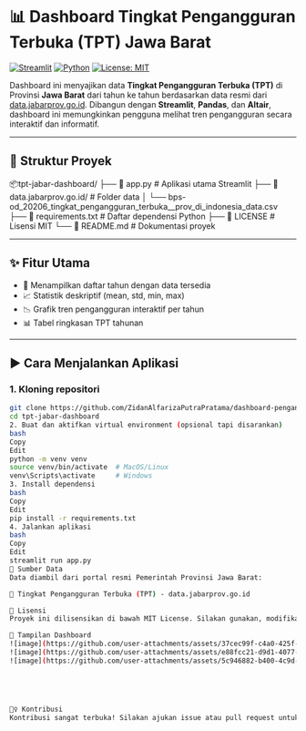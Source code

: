 # 📊 Dashboard Tingkat Pengangguran Terbuka (TPT) Jawa Barat

[![Streamlit](https://img.shields.io/badge/Streamlit-1.35.0-red?logo=streamlit)](https://streamlit.io/)
[![Python](https://img.shields.io/badge/Python-3.10-blue?logo=python)](https://www.python.org/)
[![License: MIT](https://img.shields.io/badge/License-MIT-green.svg)](LICENSE)

Dashboard ini menyajikan data **Tingkat Pengangguran Terbuka (TPT)** di Provinsi **Jawa Barat** dari tahun ke tahun berdasarkan data resmi dari [data.jabarprov.go.id](https://data.jabarprov.go.id). Dibangun dengan **Streamlit**, **Pandas**, dan **Altair**, dashboard ini memungkinkan pengguna melihat tren pengangguran secara interaktif dan informatif.

---

## 📁 Struktur Proyek

📦tpt-jabar-dashboard/
├── 📄 app.py # Aplikasi utama Streamlit
├── 📁 data.jabarprov.go.id/ # Folder data
│ └── bps-od_20206_tingkat_pengangguran_terbuka__prov_di_indonesia_data.csv
├── 📄 requirements.txt # Daftar dependensi Python
├── 📄 LICENSE # Lisensi MIT
└── 📄 README.md # Dokumentasi proyek

---

## ✨ Fitur Utama

- 📅 Menampilkan daftar tahun dengan data tersedia
- 📈 Statistik deskriptif (mean, std, min, max)
- 📉 Grafik tren pengangguran interaktif per tahun
- 📊 Tabel ringkasan TPT tahunan

---

## ▶️ Cara Menjalankan Aplikasi

### 1. Kloning repositori

```bash
git clone https://github.com/ZidanAlfarizaPutraPratama/dashboard-pengangguran-jabar.git
cd tpt-jabar-dashboard
2. Buat dan aktifkan virtual environment (opsional tapi disarankan)
bash
Copy
Edit
python -m venv venv
source venv/bin/activate  # MacOS/Linux
venv\Scripts\activate     # Windows
3. Install dependensi
bash
Copy
Edit
pip install -r requirements.txt
4. Jalankan aplikasi
bash
Copy
Edit
streamlit run app.py
💾 Sumber Data
Data diambil dari portal resmi Pemerintah Provinsi Jawa Barat:

📎 Tingkat Pengangguran Terbuka (TPT) - data.jabarprov.go.id

📃 Lisensi
Proyek ini dilisensikan di bawah MIT License. Silakan gunakan, modifikasi, dan distribusikan proyek ini dengan tetap mencantumkan atribusi.

📸 Tampilan Dashboard
![image](https://github.com/user-attachments/assets/37cec99f-c4a0-425f-964f-686db9b15c4d)
![image](https://github.com/user-attachments/assets/e88fcc21-d9d1-4077-b169-4ada1981462b)
![image](https://github.com/user-attachments/assets/5c946882-b400-4c9d-948b-7f332676b3da)





🙋‍♀️ Kontribusi
Kontribusi sangat terbuka! Silakan ajukan issue atau pull request untuk menambahkan fitur atau perbaikan.
